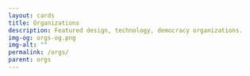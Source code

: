 ```yaml
---
layout: cards
title: Organizations
description: Featured design, technology, democracy organizations.
img-og: orgs-og.png
img-alt: ""
permalink: /orgs/
parent: orgs
---
```



